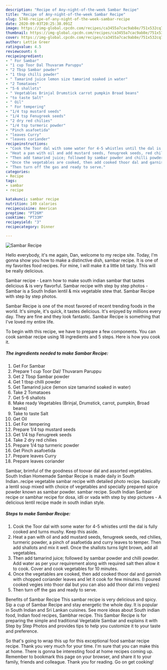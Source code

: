 ```yaml
---
description: "Recipe of Any-night-of-the-week Sambar Recipe"
title: "Recipe of Any-night-of-the-week Sambar Recipe"
slug: 5748-recipe-of-any-night-of-the-week-sambar-recipe
date: 2020-09-03T20:25:38.091Z
image: https://img-global.cpcdn.com/recipes/ca3455a7cac9ab8e/751x532cq70/sambar-recipe-recipe-main-photo.jpg
thumbnail: https://img-global.cpcdn.com/recipes/ca3455a7cac9ab8e/751x532cq70/sambar-recipe-recipe-main-photo.jpg
cover: https://img-global.cpcdn.com/recipes/ca3455a7cac9ab8e/751x532cq70/sambar-recipe-recipe-main-photo.jpg
author: Lettie Greer
ratingvalue: 4.5
reviewcount: 6
recipeingredient:
- " For Sambar"
- "1 cup Toor Dal Thuvaram Paruppu"
- "2 Tbsp Sambar powder"
- "1 tbsp chilli powder"
- " Tamarind juice lemon size tamarind soaked in water"
- "2 Tomataoes"
- "5-6 shallots"
- " Vegetables Brinjal Drumstick carrot pumpkin Broad beans"
- "to taste Salt"
- " Oil"
- " For tempering"
- "1/4 tsp mustard seeds"
- "1/4 tsp Fenugreek seeds"
- "2 dry red chilies"
- "1/4 tsp turmeric powder"
- "Pinch asafoetida"
- "leaves Curry"
- "leaves coriander"
recipeinstructions:
- "Cook the Toor dal with some water for 4-5 whistles until the dal is fully cooked and turns mushy. Keep this aside."
- "Heat a pan with oil and add mustard seeds, fenugreek seeds, red chilies, turmeric powder, a pinch of asafoetida and curry leaves to temper. Then add shallots and mix it well. Once the shallots turns light brown, add all vegetables."
- "Then add tamarind juice; followed by sambar powder and chilli powder. Add water as per your requirement along with required salt then allow it to cook. Cover and cook vegetables for 10 minutes."
- "Once the vegetables are cooked, then add cooked thoor dal and garnish with chopped coriander leaves and let it cook for few minutes. (I poured cooked vegies into thoor dal but you can also add thoor dal into vegies)"
- "Then turn off the gas and ready to serve."
categories:
- Recipe
tags:
- sambar
- recipe

katakunci: sambar recipe 
nutrition: 149 calories
recipecuisine: American
preptime: "PT26M"
cooktime: "PT33M"
recipeyield: "3"
recipecategory: Dinner

---
```



![Sambar Recipe](https://img-global.cpcdn.com/recipes/ca3455a7cac9ab8e/751x532cq70/sambar-recipe-recipe-main-photo.jpg)

Hello everybody, it's me again, Dan, welcome to my recipe site. Today, I'm gonna show you how to make a distinctive dish, sambar recipe. It is one of my favorites food recipes. For mine, I will make it a little bit tasty. This will be really delicious.

Sambar recipe - Learn how to make south indian sambar that tastes delicious &amp; is very flavorful. Sambar recipe with step by step photos - Sambar is a South Indian lentil &amp; mix vegetable stew that. Sambar Recipe with step by step photos.

Sambar Recipe is one of the most favored of recent trending foods in the world. It's simple, it's quick, it tastes delicious. It's enjoyed by millions every day. They are fine and they look fantastic. Sambar Recipe is something that I've loved my entire life.


To begin with this recipe, we have to prepare a few components. You can cook sambar recipe using 18 ingredients and 5 steps. Here is how you cook it.

<!--inarticleads1-->

##### The ingredients needed to make Sambar Recipe:

1. Get  For Sambar
1. Prepare 1 cup Toor Dal/ Thuvaram Paruppu
1. Get 2 Tbsp Sambar powder
1. Get 1 tbsp chilli powder
1. Get  Tamarind juice (lemon size tamarind soaked in water)
1. Take 2 Tomataoes
1. Get 5-6 shallots
1. Make ready  Vegetables (Brinjal, Drumstick, carrot, pumpkin, Broad beans)
1. Take to taste Salt
1. Get  Oil
1. Get  For tempering
1. Prepare 1/4 tsp mustard seeds
1. Get 1/4 tsp Fenugreek seeds
1. Take 2 dry red chilies
1. Prepare 1/4 tsp turmeric powder
1. Get Pinch asafoetida
1. Prepare leaves Curry
1. Prepare leaves coriander


Sambar, brimful of the goodness of toovar dal and assorted vegetables. South Indian Homemade Sambar Recipe is made daily in South Indian..recipe vegetable sambar recipe with detailed photo recipe. basically a lentil soup mixed with choice of vegetables and specially prepared spice powder known as sambar powder. sambar recipe. South Indian Sambar recipe or sambhar recipe for dosa, idli or vada with step by step pictures - A delicious lentil recipe made in south indian style. 

<!--inarticleads2-->

##### Steps to make Sambar Recipe:

1. Cook the Toor dal with some water for 4-5 whistles until the dal is fully cooked and turns mushy. Keep this aside.
1. Heat a pan with oil and add mustard seeds, fenugreek seeds, red chilies, turmeric powder, a pinch of asafoetida and curry leaves to temper. Then add shallots and mix it well. Once the shallots turns light brown, add all vegetables.
1. Then add tamarind juice; followed by sambar powder and chilli powder. Add water as per your requirement along with required salt then allow it to cook. Cover and cook vegetables for 10 minutes.
1. Once the vegetables are cooked, then add cooked thoor dal and garnish with chopped coriander leaves and let it cook for few minutes. (I poured cooked vegies into thoor dal but you can also add thoor dal into vegies)
1. Then turn off the gas and ready to serve.


Benefits of Sambar Recipe This sambar recipe is very delicious and spicy. Sip a cup of Sambar Recipe and stay energetic the whole day. It is popular in South Indian and Sri Lankan cuisines. See more ideas about South indian food, Indian food recipes, Sambhar recipe. This Sambar Recipe is for preparing the simple and traditional Vegetable Sambar and explains it with Step by Step Photos and provides tips to help you customize it to your taste and preference. 

So that's going to wrap this up for this exceptional food sambar recipe recipe. Thank you very much for your time. I'm sure that you can make this at home. There is gonna be interesting food at home recipes coming up. Remember to bookmark this page on your browser, and share it to your family, friends and colleague. Thank you for reading. Go on get cooking!
